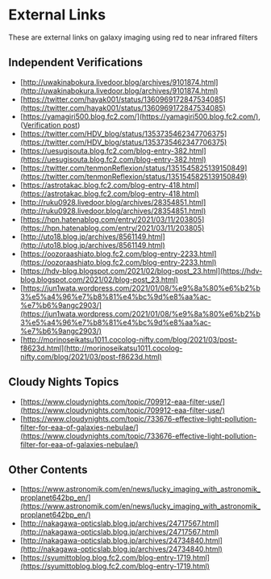 # External Links #

These are external links on galaxy imaging using red to near infrared filters

## Independent Verifications ##

* [http://uwakinabokura.livedoor.blog/archives/9101874.html](http://uwakinabokura.livedoor.blog/archives/9101874.html)
* [https://twitter.com/hayak001/status/1360969172847534085](https://twitter.com/hayak001/status/1360969172847534085)
* [https://yamagiri500.blog.fc2.com/](https://yamagiri500.blog.fc2.com/), ([Verification post](https://yamagiri500.blog.fc2.com/blog-entry-327.html))
* [https://twitter.com/HDV_blog/status/1353735462347706375](https://twitter.com/HDV_blog/status/1353735462347706375)
* [https://uesugisouta.blog.fc2.com/blog-entry-382.html](https://uesugisouta.blog.fc2.com/blog-entry-382.html)
* [https://twitter.com/tenmonReflexion/status/1351545825139150849](https://twitter.com/tenmonReflexion/status/1351545825139150849)
* [https://astrotakac.blog.fc2.com/blog-entry-418.html](https://astrotakac.blog.fc2.com/blog-entry-418.html)
* [http://ruku0928.livedoor.blog/archives/28354851.html](http://ruku0928.livedoor.blog/archives/28354851.html)
* [https://hpn.hatenablog.com/entry/2021/03/11/203805](https://hpn.hatenablog.com/entry/2021/03/11/203805)
* [http://uto18.blog.jp/archives/8561149.html](http://uto18.blog.jp/archives/8561149.html)
* [https://oozoraashiato.blog.fc2.com/blog-entry-2233.html](https://oozoraashiato.blog.fc2.com/blog-entry-2233.html)
* [https://hdv-blog.blogspot.com/2021/02/blog-post_23.html](https://hdv-blog.blogspot.com/2021/02/blog-post_23.html)
* [https://jun1wata.wordpress.com/2021/01/08/%e9%8a%80%e6%b2%b3%e5%a4%96%e7%b8%81%e4%bc%9d%e8%aa%ac-%e7%b6%9angc2903/](https://jun1wata.wordpress.com/2021/01/08/%e9%8a%80%e6%b2%b3%e5%a4%96%e7%b8%81%e4%bc%9d%e8%aa%ac-%e7%b6%9angc2903/)
* [http://morinoseikatsu1011.cocolog-nifty.com/blog/2021/03/post-f8623d.html](http://morinoseikatsu1011.cocolog-nifty.com/blog/2021/03/post-f8623d.html)

## Cloudy Nights Topics ##

* [https://www.cloudynights.com/topic/709912-eaa-filter-use/](https://www.cloudynights.com/topic/709912-eaa-filter-use/)
* [https://www.cloudynights.com/topic/733676-effective-light-pollution-filter-for-eaa-of-galaxies-nebulae/](https://www.cloudynights.com/topic/733676-effective-light-pollution-filter-for-eaa-of-galaxies-nebulae/)

## Other Contents

* [https://www.astronomik.com/en/news/lucky_imaging_with_astronomik_proplanet642bp_en/](https://www.astronomik.com/en/news/lucky_imaging_with_astronomik_proplanet642bp_en/)
* [http://nakagawa-opticslab.blog.jp/archives/24717567.html](http://nakagawa-opticslab.blog.jp/archives/24717567.html)
* [http://nakagawa-opticslab.blog.jp/archives/24734840.html](http://nakagawa-opticslab.blog.jp/archives/24734840.html)
* [https://syumittoblog.blog.fc2.com/blog-entry-1719.html](https://syumittoblog.blog.fc2.com/blog-entry-1719.html)
